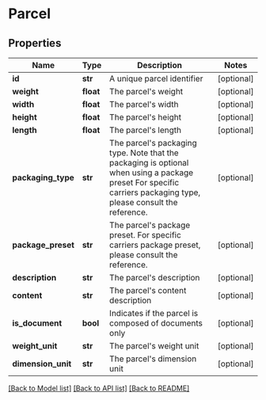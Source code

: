 # Parcel

## Properties
Name | Type | Description | Notes
------------ | ------------- | ------------- | -------------
**id** | **str** | A unique parcel identifier | [optional] 
**weight** | **float** | The parcel&#39;s weight | [optional] 
**width** | **float** | The parcel&#39;s width | [optional] 
**height** | **float** | The parcel&#39;s height | [optional] 
**length** | **float** | The parcel&#39;s length | [optional] 
**packaging_type** | **str** |  The parcel&#39;s packaging type.  Note that the packaging is optional when using a package preset  For specific carriers packaging type, please consult the reference.  | [optional] 
**package_preset** | **str** |  The parcel&#39;s package preset.  For specific carriers package preset, please consult the reference.  | [optional] 
**description** | **str** | The parcel&#39;s description | [optional] 
**content** | **str** | The parcel&#39;s content description | [optional] 
**is_document** | **bool** | Indicates if the parcel is composed of documents only | [optional] 
**weight_unit** | **str** | The parcel&#39;s weight unit | [optional] 
**dimension_unit** | **str** | The parcel&#39;s dimension unit | [optional] 

[[Back to Model list]](../README.md#documentation-for-models) [[Back to API list]](../README.md#documentation-for-api-endpoints) [[Back to README]](../README.md)


